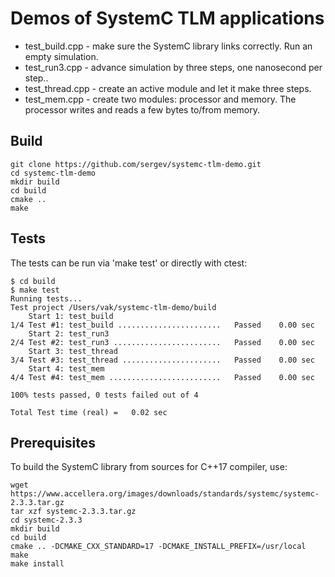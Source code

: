 # Demos of SystemC TLM applications

 * test_build.cpp - make sure the SystemC library links correctly. Run an empty simulation.
 * test_run3.cpp - advance simulation by three steps, one nanosecond per step..
 * test_thread.cpp - create an active module and let it make three steps.
 * test_mem.cpp - create two modules: processor and memory. The processor writes and reads a few bytes to/from memory.

## Build

    git clone https://github.com/sergev/systemc-tlm-demo.git
    cd systemc-tlm-demo
    mkdir build
    cd build
    cmake ..
    make

## Tests

The tests can be run via 'make test' or directly with ctest:

    $ cd build
    $ make test
    Running tests...
    Test project /Users/vak/systemc-tlm-demo/build
        Start 1: test_build
    1/4 Test #1: test_build .......................   Passed    0.00 sec
        Start 2: test_run3
    2/4 Test #2: test_run3 ........................   Passed    0.00 sec
        Start 3: test_thread
    3/4 Test #3: test_thread ......................   Passed    0.00 sec
        Start 4: test_mem
    4/4 Test #4: test_mem .........................   Passed    0.00 sec

    100% tests passed, 0 tests failed out of 4

    Total Test time (real) =   0.02 sec

## Prerequisites

To build the SystemC library from sources for C++17 compiler, use:

    wget https://www.accellera.org/images/downloads/standards/systemc/systemc-2.3.3.tar.gz
    tar xzf systemc-2.3.3.tar.gz
    cd systemc-2.3.3
    mkdir build
    cd build
    cmake .. -DCMAKE_CXX_STANDARD=17 -DCMAKE_INSTALL_PREFIX=/usr/local
    make
    make install
